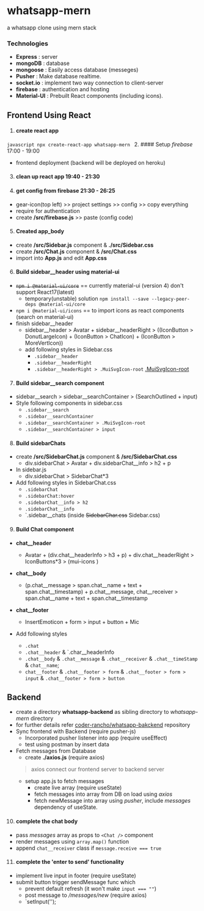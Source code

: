 # whatsapp-mern
a whatsapp clone using mern stack

### Technologies
  + **Express** : server
  + **mongoDB** : database
  + **mongoose** : Easily access database (messeges)
  + **Pusher** : Make database realtime. 
  + **socket.io** : implement two way connection to client-server
  + **firebase** : authentication and hosting
  + **Material-UI** : Prebuilt React components (including icons).

## Frontend Using React
1. #### create react app ####
  `javascript
  npx create-react-app whatsapp-mern
  `
2. #### Setup *firebase* 17:00 - 19:00 
  + frontend deployment (backend will be deployed on heroku)
  
3. #### clean up react app 19:40 - 21:30

4. #### get config from firebase 21:30 - 26:25 
  + gear-icon(top left) >> project settings >> config >> copy everything
  + require for authentication
  + create **/src/firebase.js** >> paste (config code)

5. #### Created app_body
  + create **/src/Sidebar.js** component & **./src/Sidebar.css**
  + create **/src/Chat.js** component & **/src/Chat.css**
  + import into **App.js** and edit **App.css**

6. #### Build sidebar__header using material-ui
  + ~~` npm i @material-ui/core `~~ == currently material-ui (version 4) don't support React17(latest)
      + temporary(unstable) solution ` npm install --save --legacy-peer-deps @material-ui/core `
  + ` npm i @material-ui/icons ` == to import icons as react components (search on material-ui)
  + finish sidebar__header
      + sidebar__header > Avatar + sidebar__headerRight > ((IconButton > DonutLargeIcon) + (IconButton > ChatIcon) + (IconButton > MoreVertIcon))
      + add following styles in Sidebar.css
          + `.sidebar__header`
          + `.sidebar__headerRight`
          + `.sidebar__headerRight > .MuiSvgIcon-root` [.MuiSvgIcon-root]( https://material-ui.com/api/svg-icon/#css "Default class given to material-ui icons")

7. #### Build sidebar__search component
  + sidebar__search > sidebar__searchContainer > (SearchOutlined + input)
  + Style following components in sidebar.css
      + `.sidebar__search`
      + `.sidebar__searchContainer`
      + `.sidebar__searchContainer > .MuiSvgIcon-root`
      + `.sidebar__searchContainer > input`

8. #### Build sidebarChats
  + create **/src/SidebarChat.js** component & **/src/SidebarChat.css**
      + div.sidebarChat > Avatar + div.sidebarChat__info > h2 + p
  + In sidebar.js 
      + div.sidebarChat > SidebarChat*3
  + Add following styles in SidebarChat.css
      + `.sidebarChat`
      + `.sidebarChat:hover`
      + `.sidebarChat__info > h2`
      + `.sidebarChat__info`
      + `.sidebar__chats (inside  ~~SidebarChar.css~~ Sidebar.css)

9. #### Build Chat component
  + **chat__header** 
      + Avatar + (div.chat__headerInfo > h3 + p) + div.chat__headerRight > IconButtons*3 > (mui-icons )
  + **chat__body**
      + (p.chat__message > span.chat__name + text + span.chat__timestamp) + p.chat__message, chat__receiver > span.chat__name + text + span.chat__timestamp
  + **chat__footer** 
      + InsertEmoticon + form > input + button + Mic

  + Add following styles
    + `.chat`
    + `.chat__header` & `.char__headerInfo
    + `.chat__body` & `.chat__message` & `.chat__receiver` & `.chat__timeStamp` & `chat__name`;
    + `chat__footer` & `.chat__footer > form` & `.chat__footer > form > input` & `.chat__footer > form > button`

  ## Backend
  + create a directory **whatsapp-backend** as sibling directory to *whatsapp-mern* directory
  + for further details refer [coder-rancho/whatsapp-bakckend](https://github.com/coder-rancho/whatsapp-backend.git) repository
  + Sync frontend with Backend (require pusher-js)
    + Incorporated pusher listener into app (require useEffect)
    + test using postman by insert data
  + Fetch messages from Database
    + create **./axios.js**  (require axios)
    > axios connect our frontend server to backend server
    + setup app.js to fetch messages
      + create live array (require useState)
      + fetch messages into array from DB on load using *axios*
      + fetch newMessage into array using *pusher*, include *messages* dependency of useState.
  
10. #### complete the chat body
  + pass *messages* array as props to `<Chat />` component
  + render messages using `array.map()` function
  + append `chat__receiver` class if `message.receive === true`

11. #### complete the 'enter to send' functionality
  + implement live input in footer (require useState)
  + submit button trigger sendMessage func which 
    + prevent default refresh (it won't make `input === ""`)
    + post message to */messages/new* (require axios)
    + `setInput('');